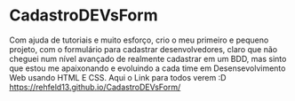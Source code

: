 # CadastroDEVsForm

Com ajuda de tutoriais e muito esforço, crio o meu primeiro e pequeno projeto, com o formulário para cadastrar desenvolvedores, claro que não cheguei num nível avançado de realmente cadastrar em um BDD, mas sinto que estou me apaixonando e evoluindo a cada time em Desensevolvimento Web usando HTML E CSS. Aqui o Link para todos verem :D https://rehfeld13.github.io/CadastroDEVsForm/
